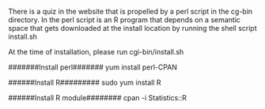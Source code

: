 There is a quiz in the website that is propelled by a perl script in the cg-bin directory.
In the perl script is an R program that depends on a semantic space that gets downloaded at the install location by running the shell script install.sh


At the time of installation, please run cgi-bin/install.sh 

#######Install perl#######
yum install perl-CPAN

######Install R#########
sudo yum install R

######Install R module########
cpan -i Statistics::R 



